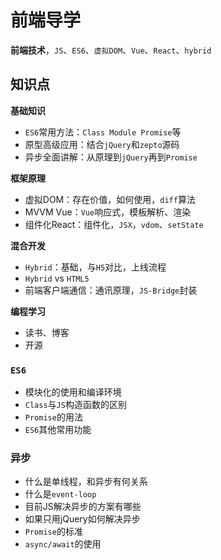 # 前端导学 #

**前端技术**，`JS`、`ES6`、`虚拟DOM`、`Vue`、`React`、`hybrid`

## 知识点 ##

**基础知识**

- `ES6`常用方法：`Class Module Promise`等
- 原型高级应用：结合`jQuery`和`zepto`源码
- 异步全面讲解：从原理到`jQuery`再到`Promise`

**框架原理**

- 虚拟DOM：存在价值，如何使用，`diff`算法
- MVVM Vue：`Vue`响应式，模板解析、渲染
- 组件化React：组件化，`JSX`，`vdom`、`setState`

**混合开发**

- `Hybrid`：基础，与`H5`对比，上线流程
- `Hybrid` vs `HTML5`
- 前端客户端通信：通讯原理，`JS-Bridge`封装

**编程学习**

- 读书、博客
- 开源

### `ES6` ###

- 模块化的使用和编译环境
- `Class`与`JS`构造函数的区别
- `Promise`的用法
- `ES6`其他常用功能

### 异步 ###

- 什么是单线程，和异步有何关系
- 什么是`event-loop`
- 目前JS解决异步的方案有哪些
- 如果只用jQuery如何解决异步
- `Promise`的标准
- `async/await`的使用



